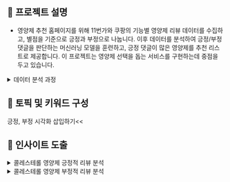 ## 🐾 프로젝트 설명

- 영양제 추천 홈페이지를 위해 11번가와 쿠팡의 기능별 영양제 리뷰 데이터를 수집하고, 별점을 기준으로 긍정과 부정으로 나눕니다.
  이후 데이터를 분석하여 긍정/부정 댓글을 판단하는 머신러닝 모델을 훈련하고, 긍정 댓글이 많은 영양제를 추천 리스트로 제공합니다.
  이 프로젝트는 영양제 선택을 돕는 서비스를 구현하는데 중점을 두고 있습니다.

<details>
<summary> 데이터 분석 과정 </summary>
1. 리뷰 수집 : 11번가와 쿠팡에서 각 기능별 영양제 검색, 상품별 리뷰를 수집
  * 쿠팡은 상품당 50개의 리뷰만 수집이 됨.

2. 데이터 전처리 : 수집한 데이터를 정제하고 필요한 정보를 추출.
                  별점을 기준으로 3점이하는 부정, 3점 초과는 긍정으로 데이터를 분리.
                  중복된 리뷰나 불요어 제거, 단어를 치환하여 데이터를 정리.
   
4. 토픽 모델링: 긍정 댓글과 부정 댓글에서 주요 토픽을 추출.
               토픽 모델링 알고리즘을 사용하여 리뷰가 어떤 주제에 관한 것인지 식별.

5. 머신러닝 모델 훈련: 감정 분석 결과를 기반으로 긍정과 부정을 판단하는 머신러닝 모델을 훈련.
                      텍스트 분류 알고리즘을 사용하여 리뷰를 긍정 또는 부정으로 분류.

6. 영양제 추천 시스템: 긍정적인 리뷰가 많은 영양제를 선정하여 추천 리스트를 생성.
                      사용자에게 긍정적인 평가를 받은 영양제를 보여줌으로써 영양제 추천 서비스를 제공.


</details>


## 🐾 토픽 및 키워드 구성

긍정, 부정 시각화 삽입하기<<


## 🐾 인사이트 도출
<details>
<summary> 콜레스테롤 영양제 긍정적 리뷰 분석</summary>

</details>


<details>
<summary> 콜레스테롤 영양제 부정적 리뷰 분석</summary>

</details>








